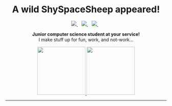 <h1 align="center"> A wild ShySpaceSheep appeared! </h1>
<p align="center">
  <a href="https://www.youtube.com/channel/UCw34j64pg8LohupWa2aAt_w"> <img src="https://img.shields.io/badge/YouTube-FF0000?style=for-the-badge&logo=youtube&logoColor=white" > </a> &nbsp;&nbsp;
  <a href="https://shyspacesheep.github.io"> <img src="https://img.shields.io/badge/GitHub%20Pages-222222?style=for-the-badge&logo=GitHub%20Pages&logoColor=white"> </a> &nbsp;&nbsp;
  <a href="https://twitter.com/shyspacesheep"> <img src="https://img.shields.io/badge/Twitter-1DA1F2?style=for-the-badge&logo=twitter&logoColor=white"> </a> &nbsp;&nbsp;
</p>
  
<p align="center"><b> Junior computer science student at your service! </b><br> I make stuff up for fun, work, and not-work...</p>
<p align="center">
  <a href="https://github.com/anuraghazra/github-readme-stats"> <img src="https://github-readme-stats.vercel.app/api?username=ShySpaceSheep&show_icons=true&count_private=true&theme=onedark&card_width=320" height="150"> </a>
  <a href="https://github.com/anuraghazra/github-readme-stats"> <img src="https://github-readme-stats.vercel.app/api/top-langs/?username=ShySpaceSheep&layout=compact&theme=onedark&card_width=320" height="150"> </a>
</p>
<hr>




